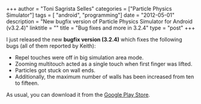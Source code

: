+++
author = "Toni Sagrista Selles"
categories = ["Particle Physics Simulator"]
tags = [ "android", "programming"]
date = "2012-05-01"
description = "New bugfix version of Particle Physics Simulator for Android (v3.2.4)"
linktitle = ""
title = "Bug fixes and more in 3.2.4"
type = "post"
+++

I just released the new **bugfix version (3.2.4)** which fixes the following bugs (all of them reported by Keith):

-  Repel touches were off in big simulation area mode.
-  Zooming multitouch acted as a single touch when first finger was lifted.
-  Particles got stuck on wall ends.
-  Additionally, the maximum number of walls has been increased from ten to fifteen.

<!--more-->

As usual, you can download it from the [Google Play Store](https://play.google.com/store/apps/details?id=com.tss.android).
